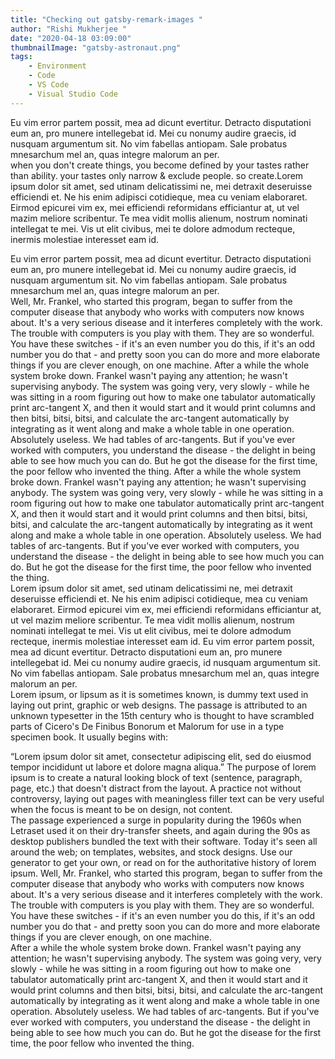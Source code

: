 ```yaml
---
title: "Checking out gatsby-remark-images "
author: "Rishi Mukherjee "
date: "2020-04-18 03:09:00"
thumbnailImage: "gatsby-astronaut.png"
tags:
    - Environment
    - Code
    - VS Code
    - Visual Studio Code
---
```


Eu vim error partem possit, mea ad dicunt evertitur. Detracto disputationi eum an, pro munere intellegebat id. Mei cu nonumy audire graecis, id nusquam argumentum sit. No vim fabellas antiopam. Sale probatus mnesarchum mel an, quas integre malorum an per.  
<quote float='right' display='inline'>when you don't create things, you become defined by your tastes rather than ability. your tastes only narrow & exclude people. so create.</quote>Lorem ipsum dolor sit amet, sed utinam delicatissimi ne, mei detraxit deseruisse efficiendi et. Ne his enim adipisci cotidieque, mea cu veniam elaboraret. Eirmod epicurei vim ex, mei efficiendi reformidans efficiantur at, ut vel mazim meliore scribentur. Te mea vidit mollis alienum, nostrum nominati intellegat te mei. Vis ut elit civibus, mei te dolore admodum recteque, inermis molestiae interesset eam id.

Eu vim error partem possit, mea ad dicunt evertitur. Detracto disputationi eum an, pro munere intellegebat id. Mei cu nonumy audire graecis, id nusquam argumentum sit. No vim fabellas antiopam. Sale probatus mnesarchum mel an, quas integre malorum an per.  
<quote author="Richard P. Feynman">Well, Mr. Frankel, who started this program, began to suffer from the computer disease that anybody who works with computers now knows about. It's a very serious disease and it interferes completely with the work. The trouble with computers is you play with them. They are so wonderful. You have these switches - if it's an even number you do this, if it's an odd number you do that - and pretty soon you can do more and more elaborate things if you are clever enough, on one machine.
After a while the whole system broke down. Frankel wasn't paying any attention; he wasn't supervising anybody. The system was going very, very slowly - while he was sitting in a room figuring out how to make one tabulator automatically print arc-tangent X, and then it would start and it would print columns and then bitsi, bitsi, bitsi, and calculate the arc-tangent automatically by integrating as it went along and make a whole table in one operation.
Absolutely useless. We had tables of arc-tangents. But if you've ever worked with computers, you understand the disease - the delight in being able to see how much you can do. But he got the disease for the first time, the poor fellow who invented the thing.</quote>
After a while the whole system broke down. Frankel wasn't paying any attention; he wasn't supervising anybody. The system was going very, very slowly - while he was sitting in a room figuring out how to make one tabulator automatically print arc-tangent X, and then it would start and it would print columns and then bitsi, bitsi, bitsi, and calculate the arc-tangent automatically by integrating as it went along and make a whole table in one operation.
Absolutely useless. We had tables of arc-tangents. But if you've ever worked with computers, you understand the disease - the delight in being able to see how much you can do. But he got the disease for the first time, the poor fellow who invented the thing.  
<pic name="there_is_a_lot_going_on.png" col="6" display="inline" float="right"></pic>Lorem ipsum dolor sit amet, sed utinam delicatissimi ne, mei detraxit deseruisse efficiendi et. Ne his enim adipisci cotidieque, mea cu veniam elaboraret. Eirmod epicurei vim ex, mei efficiendi reformidans efficiantur at, ut vel mazim meliore scribentur. Te mea vidit mollis alienum, nostrum nominati intellegat te mei. Vis ut elit civibus, mei te dolore admodum recteque, inermis molestiae interesset eam id.
Eu vim error partem possit, mea ad dicunt evertitur. Detracto disputationi eum an, pro munere intellegebat id. Mei cu nonumy audire graecis, id nusquam argumentum sit. No vim fabellas antiopam. Sale probatus mnesarchum mel an, quas integre malorum an per.  
Lorem ipsum, or lipsum as it is sometimes known, is dummy text used in laying out print, graphic or web designs. The passage is attributed to an unknown typesetter in the 15th century who is thought to have scrambled parts of Cicero's De Finibus Bonorum et Malorum for use in a type specimen book. It usually begins with:

“Lorem ipsum dolor sit amet, consectetur adipiscing elit, sed do eiusmod tempor incididunt ut labore et dolore magna aliqua.”
The purpose of lorem ipsum is to create a natural looking block of text (sentence, paragraph, page, etc.) that doesn't distract from the layout. A practice not without controversy, laying out pages with meaningless filler text can be very useful when the focus is meant to be on design, not content.
<pic name="take_me_back.png" col="6" float="left" display="inline"></pic>   
The passage experienced a surge in popularity during the 1960s when Letraset used it on their dry-transfer sheets, and again during the 90s as desktop publishers bundled the text with their software. Today it's seen all around the web; on templates, websites, and stock designs. Use our generator to get your own, or read on for the authoritative history of lorem ipsum. 
<pic name="fireworks.jpg" col="6" float="right"></pic> 
Well, Mr. Frankel, who started this program, began to suffer from the computer disease that anybody who works with computers now knows about. It's a very serious disease and it interferes completely with the work. The trouble with computers is you play with them. They are so wonderful. You have these switches - if it's an even number you do this, if it's an odd number you do that - and pretty soon you can do more and more elaborate things if you are clever enough, on one machine.  
After a while the whole system broke down. Frankel wasn't paying any attention; he wasn't supervising anybody. The system was going very, very slowly - while he was sitting in a room figuring out how to make one tabulator automatically print arc-tangent X, and then it would start and it would print columns and then bitsi, bitsi, bitsi, and calculate the arc-tangent automatically by integrating as it went along and make a whole table in one operation.
Absolutely useless. We had tables of arc-tangents. But if you've ever worked with computers, you understand the disease - the delight in being able to see how much you can do. But he got the disease for the first time, the poor fellow who invented the thing.  

